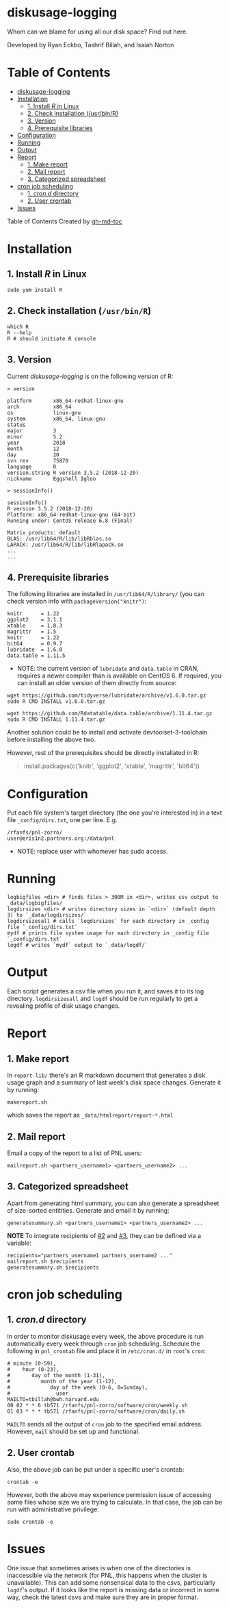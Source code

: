 # diskusage-logging

Whom can we blame for using all our disk space?  Find out here.

Developed by Ryan Eckbo, Tashrif Billah, and Isaiah Norton

Table of Contents
=================

   * [diskusage-logging](#diskusage-logging)
   * [Installation](#installation)
      * [1. Install <em>R</em> in Linux](#1-install-r-in-linux)
      * [2. Check installation (/usr/bin/R)](#2-check-installation-usrbinr)
      * [3. Version](#3-version)
      * [4. Prerequisite libraries](#4-prerequisite-libraries)
   * [Configuration](#configuration)
   * [Running](#running)
   * [Output](#output)
   * [Report](#report)
      * [1. Make report](#1-make-report)
      * [2. Mail report](#2-mail-report)
      * [3. Categorized spreadsheet](#3-categorized-spreadsheet)   
   * [cron job scheduling](#cron-job-scheduling)
      * [1. <em>cron.d</em> directory](#1-crond-directory)
      * [2. User crontab](#2-user-crontab)
   * [Issues](#issues)


Table of Contents Created by [gh-md-toc](https://github.com/ekalinin/github-markdown-toc)


# Installation

## 1. Install *R* in Linux

    sudo yum install R
    
## 2. Check installation (`/usr/bin/R`)

    which R
    R --help
    R # should initiate R console

## 3. Version

Current *diskusage-logging* is on the following version of R:
    
    > version
    
    platform       x86_64-redhat-linux-gnu
    arch           x86_64
    os             linux-gnu
    system         x86_64, linux-gnu
    status
    major          3
    minor          5.2
    year           2018
    month          12
    day            20
    svn rev        75870
    language       R
    version.string R version 3.5.2 (2018-12-20)
    nickname       Eggshell Igloo

    > sessionInfo()
    
    sessionInfo()
    R version 3.5.2 (2018-12-20)
    Platform: x86_64-redhat-linux-gnu (64-bit)
    Running under: CentOS release 6.8 (Final)

    Matrix products: default
    BLAS: /usr/lib64/R/lib/libRblas.so
    LAPACK: /usr/lib64/R/lib/libRlapack.so
    ...
    ...

    
## 4. Prerequisite libraries
The following libraries are installed in `/usr/lib64/R/library/` (you can check version info
with `packageVersion("knitr")`:


    knitr      = 1.22
    ggplot2    = 3.1.1
    xtable     = 1.8.3
    magrittr   = 1.5
    knitr      = 1.22
    bit64      = 0.9.7
    lubridate  = 1.6.0
    data.table = 1.11.5
    

* NOTE: the current version of `lubridate` and `data.table` in CRAN, requires 
a newer compiler than is available on CentOS 6. If required, you can install an older version of 
them directly from source:

```
wget https://github.com/tidyverse/lubridate/archive/v1.6.0.tar.gz
sudo R CMD INSTALL v1.6.0.tar.gz  
  
wget https://github.com/Rdatatable/data.table/archive/1.11.4.tar.gz
sudo R CMD INSTALL 1.11.4.tar.gz
```

Another solution could be to install and activate devtoolset-3-toolchain before installing the above two.

However, rest of the prerequisites should be directly installated in R:

  > install.packages(c('knitr', 'ggplot2', 'xtable', 'magrittr', 'bit64'))


# Configuration

Put each file system's target directory (the one you're interested in) in a
text file `_config/dirs.txt`, one per line. E.g.

    /rfanfs/pnl-zorro/
    user@eris1n2.partners.org:/data/pnl

* NOTE: replace user with whomever has sudo access.
    
# Running

    logbigfiles <dir> # finds files > 300M in <dir>, writes csv output to _data/logbigfiles/
    logdirsizes <dir> # writes directory sizes in `<dir>` (default depth 3) to `_data/logdirsizes/`
    logdirsizesall # calls `logdirsizes` for each directory in _config file `_config/dirs.txt`
    mydf # prints file system usage for each directory in _config file `_config/dirs.txt`
    logdf # writes `mydf` output to `_data/logdf/`

# Output

Each script generates a csv file when you run it, and saves it to its log directory.
`logdirsizesall` and `logdf` should be run regularly to get a revealing profile of
disk usage changes.

# Report

## 1. Make report

In `report-lib/` there's an R markdown document that generates a disk usage graph and a summary
of last week's disk space changes. Generate it by running:

    makereport.sh

which saves the report as `_data/htmlreport/report-*.html`. 

## 2. Mail report

Email a copy of the report to a list of PNL users:

    mailreport.sh <partners_username1> <partners_username2> ...

## 3. Categorized spreadsheet

Apart from generating html summary, you can also generate a spreadsheet of size-sorted entitities. 
Generate and email it by running:

    generatesummary.sh <partners_username1> <partners_username2> ...

**NOTE** To integrate recipients of [#2](#2-mail-report) and [#3](#3-categorized-spreadsheet), they can be defined via a variable:

    recipients="partners_username1 partners_username2 ..."
    mailreport.sh $recipients
    generatesummary.sh $recipients


# cron job scheduling

## 1. *cron.d* directory

In order to monitor diskusage every week, the above procedure is run automatically 
every week through `cron` job scheduling. Schedule the following in `pnl_crontab` file 
and place it in `/etc/cron.d/` in `root`'s `cron`:
    
    # minute (0-59),
    #    hour (0-23),
    #       day of the month (1-31),
    #          month of the year (1-12),
    #             day of the week (0-6, 0=Sunday),
    #               user
    MAILTO=tbillah@bwh.harvard.edu
    00 02 * * 6 tb571 /rfanfs/pnl-zorro/software/cron/weekly.sh
    01 03 * * * tb571 /rfanfs/pnl-zorro/software/cron/daily.sh


`MAILTO` sends all the output of `cron` job to the specified email address. However, `mail` should be 
set up and functional. 

## 2. User crontab

Also, the above job can be put under a specific user's crontab:
    
    crontab -e

However, both the above may experience permission issue of accessing some files 
whose size we are trying to calculate. In that case, the job can be run with 
administrative privilege:
    
    sudo crontab -e
    

# Issues

One issue that sometimes arises is when one of the directories is inaccessible via the
network (for PNL, this happens when the cluster is unavailable). This can add some
nonsensical data to the csvs, particularly `logdf`'s output.  If it looks like the
report is missing data or incorrect in some way, check the latest csvs and make sure
they are in proper format.
